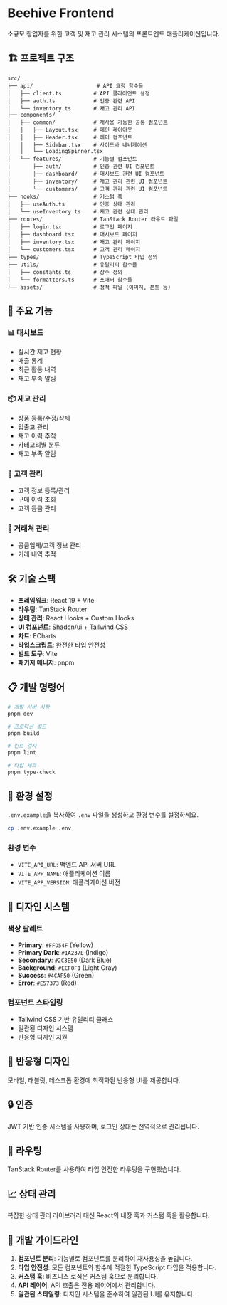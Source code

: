 # Beehive Frontend

소규모 창업자를 위한 고객 및 재고 관리 시스템의 프론트엔드 애플리케이션입니다.

## 🏗️ 프로젝트 구조

```
src/
├── api/                    # API 요청 함수들
│   ├── client.ts          # API 클라이언트 설정
│   ├── auth.ts            # 인증 관련 API
│   └── inventory.ts       # 재고 관리 API
├── components/
│   ├── common/            # 재사용 가능한 공통 컴포넌트
│   │   ├── Layout.tsx     # 메인 레이아웃
│   │   ├── Header.tsx     # 헤더 컴포넌트
│   │   ├── Sidebar.tsx    # 사이드바 네비게이션
│   │   └── LoadingSpinner.tsx
│   └── features/          # 기능별 컴포넌트
│       ├── auth/          # 인증 관련 UI 컴포넌트
│       ├── dashboard/     # 대시보드 관련 UI 컴포넌트
│       ├── inventory/     # 재고 관리 관련 UI 컴포넌트
│       └── customers/     # 고객 관리 관련 UI 컴포넌트
├── hooks/                 # 커스텀 훅
│   ├── useAuth.ts         # 인증 상태 관리
│   └── useInventory.ts    # 재고 관련 상태 관리
├── routes/                # TanStack Router 라우트 파일
│   ├── login.tsx          # 로그인 페이지
│   ├── dashboard.tsx      # 대시보드 페이지
│   ├── inventory.tsx      # 재고 관리 페이지
│   └── customers.tsx      # 고객 관리 페이지
├── types/                 # TypeScript 타입 정의
├── utils/                 # 유틸리티 함수들
│   ├── constants.ts       # 상수 정의
│   └── formatters.ts      # 포매터 함수들
└── assets/                # 정적 파일 (이미지, 폰트 등)
```

## 🚀 주요 기능

### 📊 대시보드

- 실시간 재고 현황
- 매출 통계
- 최근 활동 내역
- 재고 부족 알림

### 📦 재고 관리

- 상품 등록/수정/삭제
- 입출고 관리
- 재고 이력 추적
- 카테고리별 분류
- 재고 부족 알림

### 👥 고객 관리

- 고객 정보 등록/관리
- 구매 이력 조회
- 고객 등급 관리

### 🏢 거래처 관리

- 공급업체/고객 정보 관리
- 거래 내역 추적

## 🛠️ 기술 스택

- **프레임워크**: React 19 + Vite
- **라우팅**: TanStack Router
- **상태 관리**: React Hooks + Custom Hooks
- **UI 컴포넌트**: Shadcn/ui + Tailwind CSS
- **차트**: ECharts
- **타입스크립트**: 완전한 타입 안전성
- **빌드 도구**: Vite
- **패키지 매니저**: pnpm

## 📋 개발 명령어

```bash
# 개발 서버 시작
pnpm dev

# 프로덕션 빌드
pnpm build

# 린트 검사
pnpm lint

# 타입 체크
pnpm type-check
```

## 🔧 환경 설정

`.env.example`을 복사하여 `.env` 파일을 생성하고 환경 변수를 설정하세요.

```bash
cp .env.example .env
```

### 환경 변수

- `VITE_API_URL`: 백엔드 API 서버 URL
- `VITE_APP_NAME`: 애플리케이션 이름
- `VITE_APP_VERSION`: 애플리케이션 버전

## 🎨 디자인 시스템

### 색상 팔레트

- **Primary**: `#FFD54F` (Yellow)
- **Primary Dark**: `#1A237E` (Indigo)
- **Secondary**: `#2C3E50` (Dark Blue)
- **Background**: `#ECF0F1` (Light Gray)
- **Success**: `#4CAF50` (Green)
- **Error**: `#E57373` (Red)

### 컴포넌트 스타일링

- Tailwind CSS 기반 유틸리티 클래스
- 일관된 디자인 시스템
- 반응형 디자인 지원

## 📱 반응형 디자인

모바일, 태블릿, 데스크톱 환경에 최적화된 반응형 UI를 제공합니다.

## 🔒 인증

JWT 기반 인증 시스템을 사용하며, 로그인 상태는 전역적으로 관리됩니다.

## 🚦 라우팅

TanStack Router를 사용하여 타입 안전한 라우팅을 구현했습니다.

## 📈 상태 관리

복잡한 상태 관리 라이브러리 대신 React의 내장 훅과 커스텀 훅을 활용합니다.

## 🧪 개발 가이드라인

1. **컴포넌트 분리**: 기능별로 컴포넌트를 분리하여 재사용성을 높입니다.
2. **타입 안전성**: 모든 컴포넌트와 함수에 적절한 TypeScript 타입을 적용합니다.
3. **커스텀 훅**: 비즈니스 로직은 커스텀 훅으로 분리합니다.
4. **API 레이어**: API 호출은 전용 레이어에서 관리합니다.
5. **일관된 스타일링**: 디자인 시스템을 준수하여 일관된 UI를 유지합니다.
